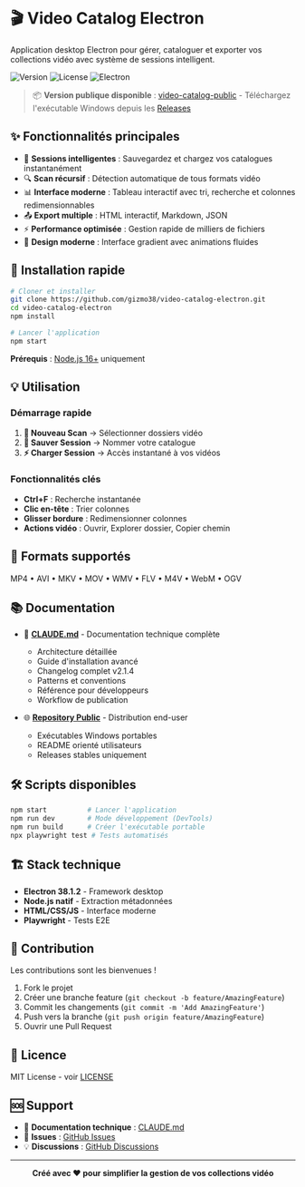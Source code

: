 # 🎬 Video Catalog Electron

Application desktop Electron pour gérer, cataloguer et exporter vos collections vidéo avec système de sessions intelligent.

![Version](https://img.shields.io/badge/version-2.1.4-blue.svg)
![License](https://img.shields.io/badge/license-MIT-green.svg)
![Electron](https://img.shields.io/badge/electron-38.1.2-blue.svg)

> 📦 **Version publique disponible** : [video-catalog-public](https://github.com/gizmo38/video-catalog-public) - Téléchargez l'exécutable Windows depuis les [Releases](https://github.com/gizmo38/video-catalog-public/releases)

## ✨ Fonctionnalités principales

- 💾 **Sessions intelligentes** : Sauvegardez et chargez vos catalogues instantanément
- 🔍 **Scan récursif** : Détection automatique de tous formats vidéo
- 📊 **Interface moderne** : Tableau interactif avec tri, recherche et colonnes redimensionnables
- 📤 **Export multiple** : HTML interactif, Markdown, JSON
- ⚡ **Performance optimisée** : Gestion rapide de milliers de fichiers
- 🎨 **Design moderne** : Interface gradient avec animations fluides

## 🚀 Installation rapide

```bash
# Cloner et installer
git clone https://github.com/gizmo38/video-catalog-electron.git
cd video-catalog-electron
npm install

# Lancer l'application
npm start
```

**Prérequis** : [Node.js 16+](https://nodejs.org/) uniquement

## 💡 Utilisation

### Démarrage rapide
1. **📁 Nouveau Scan** → Sélectionner dossiers vidéo
2. **💾 Sauver Session** → Nommer votre catalogue
3. **⚡ Charger Session** → Accès instantané à vos vidéos

### Fonctionnalités clés
- **Ctrl+F** : Recherche instantanée
- **Clic en-tête** : Trier colonnes
- **Glisser bordure** : Redimensionner colonnes
- **Actions vidéo** : Ouvrir, Explorer dossier, Copier chemin

## 🎯 Formats supportés

MP4 • AVI • MKV • MOV • WMV • FLV • M4V • WebM • OGV

## 📚 Documentation

- 📖 **[CLAUDE.md](CLAUDE.md)** - Documentation technique complète
  - Architecture détaillée
  - Guide d'installation avancé
  - Changelog complet v2.1.4
  - Patterns et conventions
  - Référence pour développeurs
  - Workflow de publication

- 🌐 **[Repository Public](https://github.com/gizmo38/video-catalog-public)** - Distribution end-user
  - Exécutables Windows portables
  - README orienté utilisateurs
  - Releases stables uniquement

## 🛠️ Scripts disponibles

```bash
npm start          # Lancer l'application
npm run dev        # Mode développement (DevTools)
npm run build      # Créer l'exécutable portable
npx playwright test # Tests automatisés
```

## 🏗️ Stack technique

- **Electron 38.1.2** - Framework desktop
- **Node.js natif** - Extraction métadonnées
- **HTML/CSS/JS** - Interface moderne
- **Playwright** - Tests E2E

## 🤝 Contribution

Les contributions sont les bienvenues !

1. Fork le projet
2. Créer une branche feature (`git checkout -b feature/AmazingFeature`)
3. Commit les changements (`git commit -m 'Add AmazingFeature'`)
4. Push vers la branche (`git push origin feature/AmazingFeature`)
5. Ouvrir une Pull Request

## 📝 Licence

MIT License - voir [LICENSE](LICENSE)

## 🆘 Support

- 📖 **Documentation technique** : [CLAUDE.md](CLAUDE.md)
- 🐛 **Issues** : [GitHub Issues](https://github.com/gizmo38/video-catalog-electron/issues)
- 💡 **Discussions** : [GitHub Discussions](https://github.com/gizmo38/video-catalog-electron/discussions)

---

<div align="center">
  <strong>Créé avec ❤️ pour simplifier la gestion de vos collections vidéo</strong>
</div>
